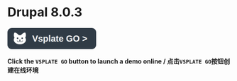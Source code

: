 # Drupal 8.0.3

<a href="https://www.vsplate.com/?docker-compose=https://github.com/vsplate/dcenvs/drupal/8.0.3"><img alt="VSPLATE GO" src="https://raw.githubusercontent.com/vsplate/images/master/vsgo_btn.png" width="200px"></a>

**Click the `VSPLATE GO` button to launch a demo online / 点击`VSPLATE GO`按钮创建在线环境**